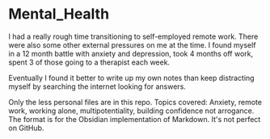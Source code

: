 # Mental_Health

I had a really rough time transitioning to self-employed remote work.  There were also some other external pressures on me at the time. I found myself in a 12 month battle with anxiety and depression, took 4 months off work, spent 3 of those going to a therapist each week.

Eventually I found it better to write up my own notes than keep distracting myself by searching the internet looking for answers.  

Only the less personal files are in this repo. Topics covered: Anxiety, remote work, working alone, multipotentiality, building confidence not arrogance.  The format is for the Obsidian implementation of Markdown.  It's not perfect on GitHub.
